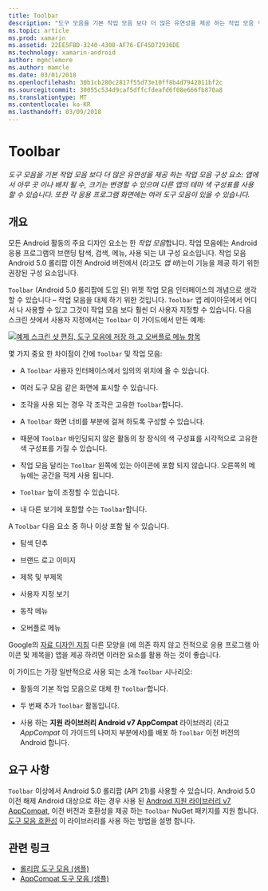 ```yaml
---
title: Toolbar
description: "도구 모음을 기본 작업 모음 보다 더 많은 유연성을 제공 하는 작업 모음 구성 요소: 앱에서 아무 곳 이나 배치 될 수, 크기는 변경할 수 있으며 다른 앱의 테마 색 구성표를 사용할 수 있습니다. 또한 각 응용 프로그램 화면에는 여러 도구 모음이 있을 수 있습니다."
ms.topic: article
ms.prod: xamarin
ms.assetid: 22EE5FBD-3240-4308-AF76-EF45D72936DE
ms.technology: xamarin-android
author: mgmclemore
ms.author: mamcle
ms.date: 03/01/2018
ms.openlocfilehash: 30b1cb280c2817f55d73e10ff8b4d7942011bf2c
ms.sourcegitcommit: 30055c534d9caf5dffcfdeafd6f08e666fb870a8
ms.translationtype: MT
ms.contentlocale: ko-KR
ms.lasthandoff: 03/09/2018
---
```

# <a name="toolbar"></a>Toolbar

_도구 모음을 기본 작업 모음 보다 더 많은 유연성을 제공 하는 작업 모음 구성 요소: 앱에서 아무 곳 이나 배치 될 수, 크기는 변경할 수 있으며 다른 앱의 테마 색 구성표를 사용할 수 있습니다. 또한 각 응용 프로그램 화면에는 여러 도구 모음이 있을 수 있습니다._

 
## <a name="overview"></a>개요

모든 Android 활동의 주요 디자인 요소는 한 *작업 모음*합니다. 작업 모음에는 Android 응용 프로그램의 브랜딩 탐색, 검색, 메뉴, 사용 되는 UI 구성 요소입니다. 작업 모음 Android 5.0 롤리팝 이전 Android 버전에서 (라고도 *앱 바*)는이 기능을 제공 하기 위한 권장된 구성 요소입니다. 

`Toolbar` (Android 5.0 롤리팝에 도입 된) 위젯 작업 모음 인터페이스의 개념으로 생각할 수 있습니다 &ndash; 작업 모음을 대체 하기 위한 것입니다. `Toolbar` 앱 레이아웃에서 어디서 나 사용할 수 있고 그것이 작업 모음 보다 훨씬 더 사용자 지정할 수 있습니다. 다음 스크린 샷에서 사용자 지정에서는 `Toolbar` 이 가이드에서 만든 예제: 

[![예제 스크린 샷 편집, 도구 모음에 저장 하 고 오버플로 메뉴 항목](images/01-toolbar-sml.png)](images/01-toolbar.png#lightbox)

몇 가지 중요 한 차이점이 간에 `Toolbar` 및 작업 모음: 

-   A `Toolbar` 사용자 인터페이스에서 임의의 위치에 올 수 있습니다.

-   여러 도구 모음 같은 화면에 표시할 수 있습니다.

-   조각을 사용 되는 경우 각 조각은 고유한 `Toolbar`합니다. 

-   A `Toolbar` 화면 너비를 부분에 걸쳐 하도록 구성할 수 있습니다. 

-   때문에 `Toolbar` 바인딩되지 않은 활동의 창 장식의 색 구성표를 시각적으로 고유한 색 구성표를 가질 수 있습니다. 

-   작업 모음 달리는 `Toolbar` 왼쪽에 있는 아이콘에 포함 되지 않습니다. 오른쪽의 메뉴에는 공간을 적게 사용 됩니다. 

-   `Toolbar` 높이 조정할 수 있습니다. 

-   내 다른 보기에 포함할 수는 `Toolbar`합니다. 

A `Toolbar` 다음 요소 중 하나 이상 포함 될 수 있습니다. 

-   탐색 단추

-   브랜드 로고 이미지

-   제목 및 부제목

-   사용자 지정 보기

-   동작 메뉴

-   오버플로 메뉴

Google의 [자료 디자인 지침](https://material.google.com/) 다른 모양을 (에 의존 하지 않고 전적으로 응용 프로그램 아이콘 및 제목을) 앱을 제공 하려면 이러한 요소를 활용 하는 것이 좋습니다. 

이 가이드는 가장 일반적으로 사용 되는 소개 `Toolbar` 시나리오:

-   활동의 기본 작업 모음으로 대체 한 `Toolbar`합니다. 

-   두 번째 추가 `Toolbar` 활동입니다.

-   사용 하는 **지원 라이브러리 Android v7 AppCompat** 라이브러리 (라고 *AppCompat* 이 가이드의 나머지 부분에서)를 배포 하 `Toolbar` 이전 버전의 Android 합니다. 

 
 
## <a name="requirements"></a>요구 사항

`Toolbar` 이상에서 Android 5.0 롤리팝 (API 21)를 사용할 수 있습니다. Android 5.0 이전 해제 Android 대상으로 하는 경우 사용 된 [Android 지원 라이브러리 v7 AppCompat](https://www.nuget.org/packages/Xamarin.Android.Support.v7.AppCompat/), 이전 버전과 호환성을 제공 하는 `Toolbar` NuGet 패키지를 지원 합니다. 
[도구 모음 호환성](~/android/user-interface/controls/tool-bar/toolbar-compatibility.md) 이 라이브러리를 사용 하는 방법을 설명 합니다. 




## <a name="related-links"></a>관련 링크

- [롤리팝 도구 모음 (샘플)](https://developer.xamarin.com/samples/monodroid/android5.0/Toolbar/)
- [AppCompat 도구 모음 (샘플)](https://developer.xamarin.com/samples/monodroid/Supportv7/AppCompat/Toolbar/)
